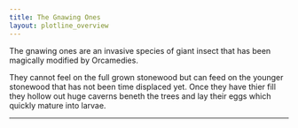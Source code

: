 ```yaml
---
title: The Gnawing Ones
layout: plotline_overview
---
```


The gnawing ones are an invasive species of giant insect that has been magically modified by Orcamedies. 

They cannot feel on the full grown stonewood but can feed on the younger stonewood that has not been time displaced yet. Once they have thier fill they hollow out huge caverns beneth the trees and lay their eggs which quickly mature into larvae. 

---

